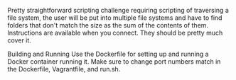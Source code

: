 Pretty straightforward scripting challenge requiring scripting of traversing a file system, the user will be put into multiple file systems and have to find folders that don't match the size as the sum of the contents of them. Instructions are available when you connect. They should be pretty much cover it.

Building and Running
Use the Dockerfile for setting up and running a Docker container running it. Make sure to change port numbers match in the Dockerfile, Vagrantfile, and run.sh.

